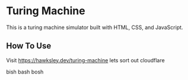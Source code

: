 # Turing Machine
This is a turing machine simulator built with HTML, CSS, and JavaScript.

## How To Use
Visit https://hawksley.dev/turing-machine
lets sort out cloudflare

bish bash bosh
